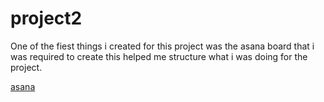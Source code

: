 # project2

One of the fiest things i created for this project was the asana board that i was required to create this helped me structure what i was doing for the project.

[asana](https://app.asana.com/0/1177662633721905/board)
